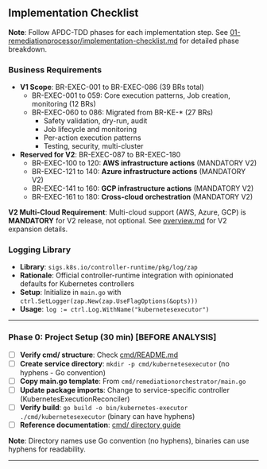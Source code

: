 ## Implementation Checklist

**Note**: Follow APDC-TDD phases for each implementation step. See [01-remediationprocessor/implementation-checklist.md](../01-remediationprocessor/implementation-checklist.md) for detailed phase breakdown.

### Business Requirements

- **V1 Scope**: BR-EXEC-001 to BR-EXEC-086 (39 BRs total)
  - BR-EXEC-001 to 059: Core execution patterns, Job creation, monitoring (12 BRs)
  - BR-EXEC-060 to 086: Migrated from BR-KE-* (27 BRs)
    - Safety validation, dry-run, audit
    - Job lifecycle and monitoring
    - Per-action execution patterns
    - Testing, security, multi-cluster
- **Reserved for V2**: BR-EXEC-087 to BR-EXEC-180
  - BR-EXEC-100 to 120: **AWS infrastructure actions** (MANDATORY V2)
  - BR-EXEC-121 to 140: **Azure infrastructure actions** (MANDATORY V2)
  - BR-EXEC-141 to 160: **GCP infrastructure actions** (MANDATORY V2)
  - BR-EXEC-161 to 180: **Cross-cloud orchestration** (MANDATORY V2)

**V2 Multi-Cloud Requirement**: Multi-cloud support (AWS, Azure, GCP) is **MANDATORY** for V2 release, not optional. See [overview.md](./overview.md) for V2 expansion details.

### Logging Library

- **Library**: `sigs.k8s.io/controller-runtime/pkg/log/zap`
- **Rationale**: Official controller-runtime integration with opinionated defaults for Kubernetes controllers
- **Setup**: Initialize in `main.go` with `ctrl.SetLogger(zap.New(zap.UseFlagOptions(&opts)))`
- **Usage**: `log := ctrl.Log.WithName("kubernetesexecutor")`

---

### Phase 0: Project Setup (30 min) [BEFORE ANALYSIS]

- [ ] **Verify cmd/ structure**: Check [cmd/README.md](../../../../cmd/README.md)
- [ ] **Create service directory**: `mkdir -p cmd/kubernetesexecutor` (no hyphens - Go convention)
- [ ] **Copy main.go template**: From `cmd/remediationorchestrator/main.go`
- [ ] **Update package imports**: Change to service-specific controller (KubernetesExecutionReconciler)
- [ ] **Verify build**: `go build -o bin/kubernetes-executor ./cmd/kubernetesexecutor` (binary can have hyphens)
- [ ] **Reference documentation**: [cmd/ directory guide](../../../../cmd/README.md)

**Note**: Directory names use Go convention (no hyphens), binaries can use hyphens for readability.

---
